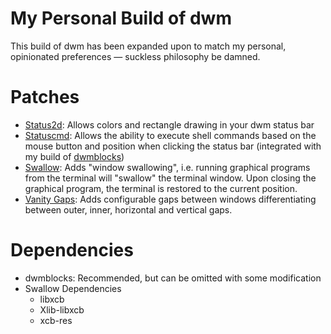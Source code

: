 # My Personal Build of dwm

This build of dwm has been expanded upon to match my personal, opinionated preferences — suckless philosophy be damned.

# Patches

- [Status2d](https://dwm.suckless.org/patches/status2d/): Allows colors and rectangle drawing in your dwm status bar 
- [Statuscmd](https://dwm.suckless.org/patches/statuscmd/): Allows the ability to execute shell commands based on the mouse button and position when clicking the status bar (integrated with my build of [dwmblocks](github.com/RedPenguin88/dwmblocks))
- [Swallow](https://dwm.suckless.org/patches/swallow/): Adds "window swallowing", i.e. running graphical programs from the terminal will "swallow" the terminal window. Upon closing the graphical program, the terminal is restored to the current position.
- [Vanity Gaps](https://github.com/bakkeby/patches/blob/master/dwm/dwm-vanitygaps-6.3.diff): Adds configurable gaps between windows differentiating between outer, inner, horizontal and vertical gaps.

# Dependencies

- dwmblocks: Recommended, but can be omitted with some modification
- Swallow Dependencies
    - libxcb
    - Xlib-libxcb
    - xcb-res
